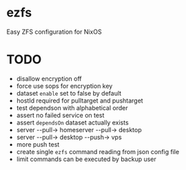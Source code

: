 # ezfs

Easy ZFS configuration for NixOS

# TODO

- disallow encryption off
- force use sops for encryption key
- dataset `enable` set to false by default
- hostId required for pulltarget and pushtarget
- test dependson with alphabetical order
- assert no failed service on test
- assert `dependsOn` dataset actually exists
- server --pull-> homeserver --pull-> desktop
- server --pull-> desktop --push-> vps
- more push test
- create single `ezfs` command reading from json config file
- limit commands can be executed by backup user
